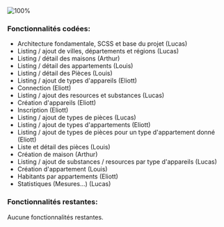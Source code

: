 ![100%](https://progress-bar.dev/100)

### Fonctionnalités codées:

- Architecture fondamentale, SCSS et base du projet (Lucas)
- Listing / ajout de villes, départements et régions (Lucas)
- Listing / détail des maisons (Arthur)
- Listing / détail des appartements (Louis)
- Listing / détail des Pièces (Louis)
- Listing / ajout de types d'appareils (Eliott)
- Connection (Eliott)
- Listing / ajout des resources et substances (Lucas)
- Création d'appareils (Eliott)
- Inscription (Eliott)
- Listing / ajout de types de pièces (Lucas)
- Listing / ajout de types d'appartements (Eliott)
- Listing / ajout de types de pièces pour un type d'appartement donné (Eliott)
- Liste et détail des pièces (Louis)
- Création de maison (Arthur)
- Listing / ajout de substances / resources par type d'appareils (Lucas)
- Création d'appartement (Louis)
- Habitants par appartements (Eliott)
- Statistiques (Mesures...) (Lucas)

### Fonctionnalités restantes:

Aucune fonctionnalités restantes.


